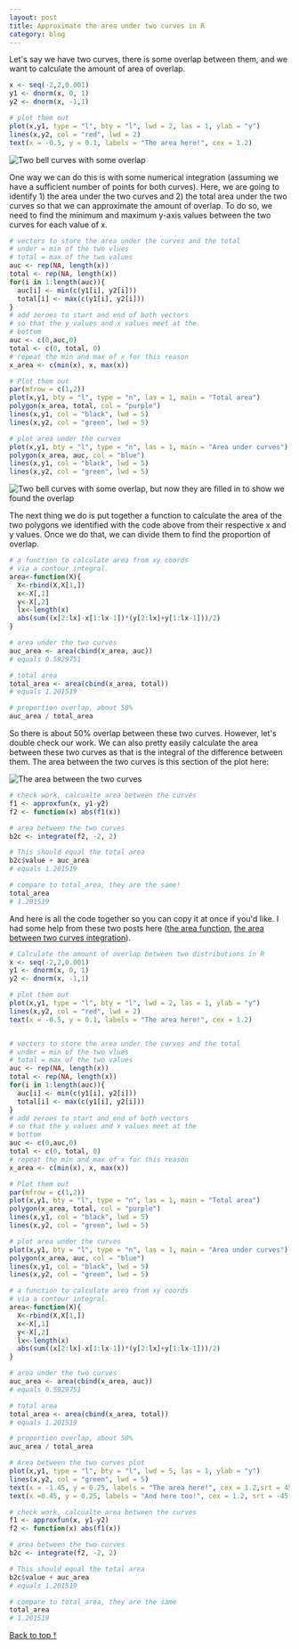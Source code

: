 ```yaml
---
layout: post
title: Approximate the area under two curves in R
category: blog
---
```


Let's say we have two curves, there is some overlap between them, and we want to calculate the amount of area of overlap.

```R
x <- seq(-2,2,0.001)
y1 <- dnorm(x, 0, 1)
y2 <- dnorm(x, -1,1)

# plot them out
plot(x,y1, type = "l", bty = "l", lwd = 2, las = 1, ylab = "y")
lines(x,y2, col = "red", lwd = 2)
text(x = -0.5, y = 0.1, labels = "The area here!", cex = 1.2)
```

![Two bell curves with some overlap]({{site.url}}/blog/images/curve01.jpeg#center)

One way we can do this is with some numerical integration (assuming we have a sufficient number of points for both curves). Here, we are going to identify 1) the area under the two curves and 2) the total area under the two curves so that we can approximate the amount of overlap. To do so, we need to find the minimum and maximum y-axis values between the two curves for each value of x.

```R
# vectors to store the area under the curves and the total
# under = min of the two vlues
# total = max of the two values
auc <- rep(NA, length(x))
total <- rep(NA, length(x))
for(i in 1:length(auc)){
  auc[i] <- min(c(y1[i], y2[i]))
  total[i] <- max(c(y1[i], y2[i]))
}
# add zeroes to start and end of both vectors
# so that the y values and x values meet at the
# bottom
auc <- c(0,auc,0)
total <- c(0, total, 0)
# repeat the min and max of x for this reason
x_area <- c(min(x), x, max(x))

# Plot them out
par(mfrow = c(1,2))
plot(x,y1, bty = "l", type = "n", las = 1, main = "Total area")
polygon(x_area, total, col = "purple")
lines(x,y1, col = "black", lwd = 5)
lines(x,y2, col = "green", lwd = 5)

# plot area under the curves
plot(x,y1, bty = "l", type = "n", las = 1, main = "Area under curves")
polygon(x_area, auc, col = "blue")
lines(x,y1, col = "black", lwd = 5)
lines(x,y2, col = "green", lwd = 5)
```
![Two bell curves with some overlap, but now they are filled in to show we found the overlap]({{site.url}}/blog/images/curve02.jpeg#center)

The next thing we do is put together a function to calculate the area of the two polygons we identified with the code above from their respective x and y values. Once we do that, we can divide them to find the proportion of overlap.

```R
# a function to calculate area from xy coords
# via a contour integral.
area<-function(X){
  X<-rbind(X,X[1,])
  x<-X[,1]
  y<-X[,2] 
  lx<-length(x)
  abs(sum((x[2:lx]-x[1:lx-1])*(y[2:lx]+y[1:lx-1]))/2)
}

# area under the two curves
auc_area <- area(cbind(x_area, auc))
# equals 0.5929751

# total area
total_area <- area(cbind(x_area, total))
# equals 1.201519

# proportion overlap, about 50%
auc_area / total_area
```

So there is about 50% overlap between these two curves. However, let's double check our work. We can also pretty easily calculate the area between these two curves as that is the integral of the difference between them. The area between the two curves is this section of the plot here:

![The area between the two curves]({{site.url}}/blog/images/curve03.jpeg#center)

```R
# check work, calcualte area between the curves
f1 <- approxfun(x, y1-y2)     
f2 <- function(x) abs(f1(x))

# area between the two curves    
b2c <- integrate(f2, -2, 2)

# This should equal the total area
b2c$value + auc_area
# equals 1.201519

# compare to total_area, they are the same!
total_area
# 1.201519
```

And here is all the code together so you can copy it at once if you'd like. I had some help from these two posts here ([the area function](https://stat.ethz.ch/pipermail/r-help/2004-December/063046.html), [the area between two curves integration](https://stat.ethz.ch/pipermail/r-help/2010-September/251756)).


```R
# Calculate the amount of overlap between two distributions in R
x <- seq(-2,2,0.001)
y1 <- dnorm(x, 0, 1)
y2 <- dnorm(x, -1,1)

# plot them out
plot(x,y1, type = "l", bty = "l", lwd = 2, las = 1, ylab = "y")
lines(x,y2, col = "red", lwd = 2)
text(x = -0.5, y = 0.1, labels = "The area here!", cex = 1.2)


# vectors to store the area under the curves and the total
# under = min of the two vlues
# total = max of the two values
auc <- rep(NA, length(x))
total <- rep(NA, length(x))
for(i in 1:length(auc)){
  auc[i] <- min(c(y1[i], y2[i]))
  total[i] <- max(c(y1[i], y2[i]))
}
# add zeroes to start and end of both vectors
# so that the y values and x values meet at the
# bottom
auc <- c(0,auc,0)
total <- c(0, total, 0)
# repeat the min and max of x for this reason
x_area <- c(min(x), x, max(x))

# Plot them out
par(mfrow = c(1,2))
plot(x,y1, bty = "l", type = "n", las = 1, main = "Total area")
polygon(x_area, total, col = "purple")
lines(x,y1, col = "black", lwd = 5)
lines(x,y2, col = "green", lwd = 5)

# plot area under the curves
plot(x,y1, bty = "l", type = "n", las = 1, main = "Area under curves")
polygon(x_area, auc, col = "blue")
lines(x,y1, col = "black", lwd = 5)
lines(x,y2, col = "green", lwd = 5)

# a function to calculate area from xy coords
# via a contour integral.
area<-function(X){
  X<-rbind(X,X[1,])
  x<-X[,1]
  y<-X[,2] 
  lx<-length(x)
  abs(sum((x[2:lx]-x[1:lx-1])*(y[2:lx]+y[1:lx-1]))/2)
}

# area under the two curves
auc_area <- area(cbind(x_area, auc))
# equals 0.5929751

# total area
total_area <- area(cbind(x_area, total))
# equals 1.201519

# proportion overlap, about 50%
auc_area / total_area

# Area between the two curves plot
plot(x,y1, type = "l", bty = "l", lwd = 5, las = 1, ylab = "y")
lines(x,y2, col = "green", lwd = 5)
text(x = -1.45, y = 0.25, labels = "The area here!", cex = 1.2,srt = 45)
text(x =0.45, y = 0.25, labels = "And here too!", cex = 1.2, srt = -45 )

# check work, calcualte area between the curves
f1 <- approxfun(x, y1-y2)     
f2 <- function(x) abs(f1(x))

# area between the two curves    
b2c <- integrate(f2, -2, 2)

# This should equal the total area
b2c$value + auc_area
# equals 1.201519

# compare to total_area, they are the same
total_area
# 1.201519
```

<p><a href="#top" style>Back to top ⤒</a></p>